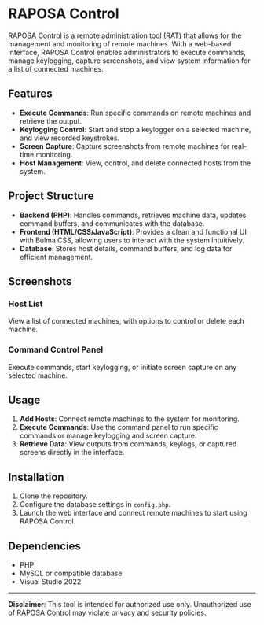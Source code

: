 # RAPOSA Control

RAPOSA Control is a remote administration tool (RAT) that allows for the management and monitoring of remote machines. With a web-based interface, RAPOSA Control enables administrators to execute commands, manage keylogging, capture screenshots, and view system information for a list of connected machines.

## Features

- **Execute Commands**: Run specific commands on remote machines and retrieve the output.
- **Keylogging Control**: Start and stop a keylogger on a selected machine, and view recorded keystrokes.
- **Screen Capture**: Capture screenshots from remote machines for real-time monitoring.
- **Host Management**: View, control, and delete connected hosts from the system.

## Project Structure

- **Backend (PHP)**: Handles commands, retrieves machine data, updates command buffers, and communicates with the database.
- **Frontend (HTML/CSS/JavaScript)**: Provides a clean and functional UI with Bulma CSS, allowing users to interact with the system intuitively.
- **Database**: Stores host details, command buffers, and log data for efficient management.

## Screenshots

### Host List
View a list of connected machines, with options to control or delete each machine.

### Command Control Panel
Execute commands, start keylogging, or initiate screen capture on any selected machine.

## Usage

1. **Add Hosts**: Connect remote machines to the system for monitoring.
2. **Execute Commands**: Use the command panel to run specific commands or manage keylogging and screen capture.
3. **Retrieve Data**: View outputs from commands, keylogs, or captured screens directly in the interface.

## Installation

1. Clone the repository.
2. Configure the database settings in `config.php`.
3. Launch the web interface and connect remote machines to start using RAPOSA Control.

## Dependencies

- PHP
- MySQL or compatible database
- Visual Studio 2022

---

**Disclaimer**: This tool is intended for authorized use only. Unauthorized use of RAPOSA Control may violate privacy and security policies.
